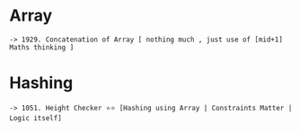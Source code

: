 # Array
```
-> 1929. Concatenation of Array [ nothing much , just use of [mid+1] Maths thinking ]
```


# Hashing
```
-> 1051. Height Checker ⭐️⭐️ [Hashing using Array | Constraints Matter | Logic itself]
```
